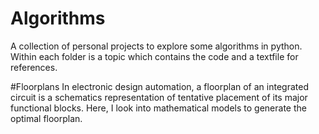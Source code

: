 # Algorithms
A collection of personal projects to explore some algorithms in python. Within each folder is a topic which contains the code and a textfile for references.

#Floorplans
In electronic design automation, a floorplan of an integrated circuit is a schematics representation of tentative placement of its major functional blocks. Here, I look into mathematical models to generate the optimal floorplan.
